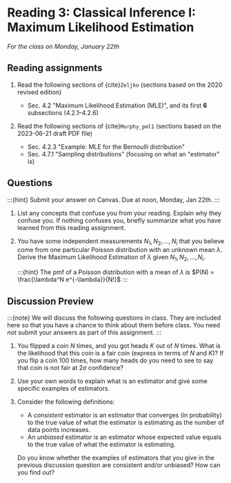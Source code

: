 # Reading 3: Classical Inference I: Maximum Likelihood Estimation

*For the class on Monday, January 22th*

## Reading assignments

1. Read the following sections of {cite}`Zeljko` (sections based on the 2020 revised edition)

   - Sec. 4.2 "Maximum Likelihood Estimation (MLE)", and its first **6** subsections (4.2.1–4.2.6)


2. Read the following sections of {cite}`Murphy_pml1` (sections based on the 2023-06-21 draft PDF file)

   - Sec. 4.2.3 "Example: MLE for the Bernoulli distribution"
   - Sec. 4.7.1 "Sampling distributions" (focusing on what an "estimator" is)

## Questions

:::{hint}
Submit your answer on Canvas. Due at noon, Monday, Jan 22th.
:::

1. List any concepts that confuse you from your reading. Explain why they confuse you.
   If nothing confuses you, briefly summarize what you have learned from this reading assignment.

2. You have some independent measurements $N_1, N_2, \dots, N_i$ that you believe come from
   one particular Poisson distribution with an unknown mean $\lambda$.
   Derive the Maximum Likelihood Estimation of $\lambda$ given $N_1, N_2, \dots, N_i$.

   :::{hint}
   The pmf of a Poisson distribution with a mean of $\lambda$ is $P(N) = \frac{\lambda^N e^{-\lambda}}{N!}$
   :::

## Discussion Preview

:::{note}
We will discuss the following questions in class. They are included here so that you have a chance to think about them before class.
You need _not_ submit your answers as part of this assignment.
:::

1. You flipped a coin $N$ times, and you got heads $K$ out of $N$ times.
   What is the likelihood that this coin is a fair coin (express in terms of $N$ and $K$)?
   If you flip a coin 100 times, how many heads do you need to see to say that coin is not fair at $2\sigma$ confidence?

2. Use your own words to explain what is an estimator and give some specific examples of estimators.

3. Consider the following definitions:
   - A *consistent* estimator is an estimator that converges (in probability) to the true value of what the estimator is estimating as the number of data points increases.
   - An *unbiased* estimator is an estimator whose expected value equals to the true value of what the estimator is estimating.

   Do you know whether the examples of estimators that you give in the previous discussion question are consistent and/or unbiased?
   How can you find out?

